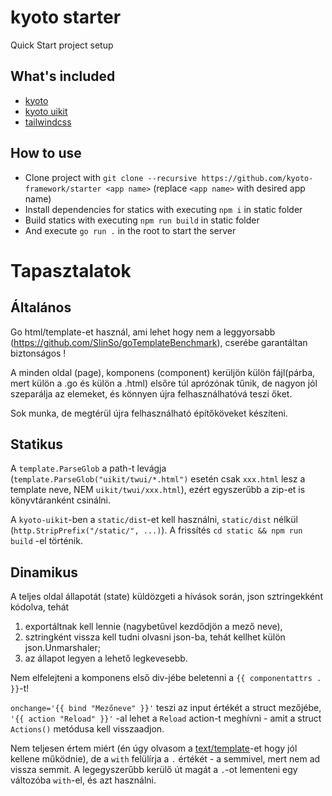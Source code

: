# kyoto starter
Quick Start project setup

## What's included

- [kyoto](https://github.com/kyoto-framework/kyoto)
- [kyoto uikit](https://github.com/kyoto-framework/uikit)
- [tailwindcss](https://tailwindcss.com)

## How to use

- Clone project with `git clone --recursive https://github.com/kyoto-framework/starter <app name>` (replace `<app name>` with desired app name)
- Install dependencies for statics with executing `npm i` in static folder
- Build statics with executing `npm run build` in static folder
- And execute `go run .` in the root to start the server

# Tapasztalatok
## Általános
Go html/template-et használ, ami lehet hogy nem a leggyorsabb (https://github.com/SlinSo/goTemplateBenchmark), cserébe garantáltan biztonságos !

A minden oldal (page), komponens (component) kerüljön külön fájl(párba, mert külön a .go és külön a .html)
elsőre túl aprózónak tűnik, de nagyon jól szeparálja az elemeket, és könnyen újra felhasználhatóvá teszi őket.

Sok munka, de megtérül újra felhasználható építőköveket készíteni.

## Statikus
A `template.ParseGlob` a path-t levágja (`template.ParseGlob("uikit/twui/*.html")` esetén csak `xxx.html` lesz a template neve, NEM `uikit/twui/xxx.html`),
ezért egyszerűbb a zip-et is könyvtáranként csinálni.

A `kyoto-uikit`-ben a `static/dist`-et kell használni, `static/dist` nélkül (`http.StripPrefix("/static/", ...)`).
A frissítés `cd static && npm run build` -el történik.

## Dinamikus
A teljes oldal állapotát (state) küldözgeti a hívások során, json sztringekként kódolva, tehát
1. exportáltnak kell lennie (nagybetűvel kezdődjön a mező neve),
2. sztringként vissza kell tudni olvasni json-ba, tehát kellhet külön json.Unmarshaler;
3. az állapot legyen a lehető legkevesebb.
    
Nem elfelejteni a komponens első div-jébe beletenni a `{{ componentattrs . }}`-t!

`onchange='{{ bind "Mezőneve" }}'` teszi az input értékét a struct mezőjébe,
`'{{ action "Reload" }}'` -al lehet a `Reload` action-t meghívni - amit a struct `Actions()` metódusa kell visszaadjon.

Nem teljesen értem miért (én úgy olvasom a [text/template](pkg.go.dev/text/template)-et hogy jól kellene működnie),
de a `with` felülírja a `.` értékét - a semmivel, mert nem ad vissza semmit.
A legegyszerűbb kerülő út magát a `.`-ot lementeni egy változóba `with`-el, és azt használni.
